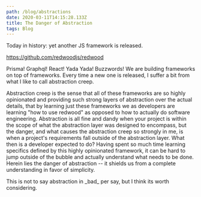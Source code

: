 ```yaml
---
path: /blog/abstractions
date: 2020-03-11T14:15:28.133Z
title: The Danger of Abstraction
tags: Blog
---
```

Today in history: yet another JS framework is released.

<https://github.com/redwoodjs/redwood>

Prisma! Graphql! React! Yada Yada! Buzzwords! We are building frameworks on top of frameworks. Every time a new one is released, I suffer a bit from what I like to call abstraction creep.

Abstraction creep is the sense that all of these frameworks are so highly opinionated and providing such strong layers of abstraction over the actual details, that by learning just these frameworks we as developers are learning "how to use redwood" as opposed to how to actually do software engineering. Abstraction is all fine and dandy when your project is within the scope of what the abstraction layer was designed to encompass, but the danger, and what causes the abstraction creep so strongly in me, is when a project's requirements fall outside of the abstraction layer. What then is a developer expected to do? Having spent so much time learning specifics defined by this highly opinionated framework, it can be hard to jump outside of the bubble and actually understand what needs to be done. Herein lies the danger of abstraction -- it shields us from a complete understanding in favor of simplicity.

This is not to say abstraction in \_bad\_ per say, but I think its worth considering.
